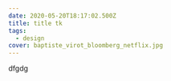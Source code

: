 ```yaml
---
date: 2020-05-20T18:17:02.500Z
title: title tk
tags:
  - design
cover: baptiste_virot_bloomberg_netflix.jpg
---
```


dfgdg
